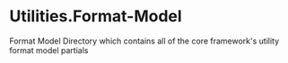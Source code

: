 Utilities.Format-Model
======================

Format Model Directory which contains all of the core framework's utility format model partials

